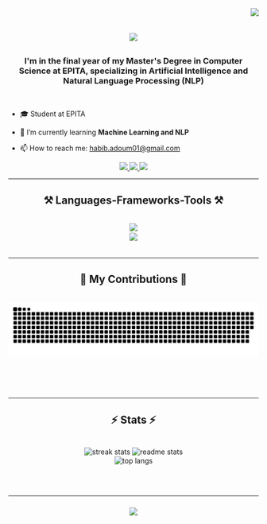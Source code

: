 <img align="right" src="https://visitor-badge.laobi.icu/badge?page_id=ghostdragon01.ghostdragon01" />

<h1 align="center">
    <img src="https://readme-typing-svg.herokuapp.com/?font=Righteous&size=35&center=true&vCenter=true&width=500&height=70&duration=4000&lines=Hi+There!+👋;+I'm+Habib+ADOUM!;" />
</h1>

<h3 align="center">I'm in the final year of my Master's Degree in Computer Science at EPITA, specializing in Artificial Intelligence and Natural Language Processing (NLP)</h3>

<br/>

<div align="left">
 
 - 🎓 Student at EPITA
 
 - 🌱 I’m currently learning **Machine Learning and NLP**

 - 📫 How to reach me: habib.adoum01@gmail.com
 
 </div>
 
<div align="center"> 
  <a href="https://linkedin.com/in/habib-adoum-mandazou" target="_blank">
    <img src="https://img.shields.io/badge/LinkedIn-0077B5?style=for-the-badge&logo=linkedin&logoColor=white" target="_blank" />
  </a>
    <a href="https://www.kaggle.com/habibadoum">
    <img src="https://img.shields.io/badge/Kaggle-20BEFF?style=for-the-badge&logo=Kaggle&logoColor=white" />
  </a>
    <a href="https://leetcode.com/ghostdragon01">
    <img src="https://img.shields.io/badge/-LeetCode-FFA116?style=for-the-badge&logo=LeetCode&logoColor=black" />
  </a>
    
</div>

 <hr/>
 
<h2 align="center">⚒️ Languages-Frameworks-Tools ⚒️</h2>
<br/>
<div align="center">
    <img src="https://skillicons.dev/icons?i=python,tensorflow,pytorch,nodejs,c,cpp,java" /><br>
    <img src="https://skillicons.dev/icons?i=javascript,html,css,vscode,git,bash" />
</div>

<br/>
<hr/>

<div align="center">
  <h2>🐍 My Contributions 🐍</h2>
  <br>
  <img alt="snake eating my contributions" src="https://raw.githubusercontent.com/ghostdragon01/ghostdragon01/output/github-contribution-grid-snake.svg" />
  
  <br/><br/><br/>
</div>

<hr/>

<h2 align="center">⚡ Stats ⚡</h2>
<br>
<div align=center>
  <img width=390 src="https://streak-stats.demolab.com/?user=ghostdragon01&count_private=true&theme=react&border_radius=10" alt="streak stats"/>
  <img width=390 src="https://github-readme-stats.vercel.app/api?username=ghostdragon01&count_private=true&show_icons=true&theme=react&border_radius=10" alt="readme stats" />
  <br/>
  <img width=325 align="center" src="https://github-readme-stats.vercel.app/api/top-langs/?username=ghostdragon01&langs_count=8&layout=compact&theme=react&border_radius=10&size_weight=0.5&count_weight=0.5&exclude_repo=github-readme-stats" alt="top langs" />
</div>

<br/><br/>
<hr/>

<h3 align="center">
    <img src="https://readme-typing-svg.herokuapp.com/ font=Righteous&size=25&center=true&vCenter=true&width=500&height=70&duration=4000&lines=Thanks+for+visiting!+✌;+Feel+free+to+contact+me+for+your+projects!">
</h3>

<br/>

